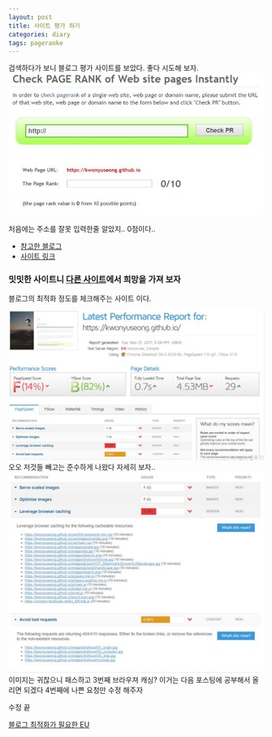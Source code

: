 ```yaml
---
layout: post
title: 사이트 평가 하기
categories: diary
tags: pageranke
---
```

검색하다가 보니 블로그 평가 사이트를 보았다. 좋다 시도해 보자.
<img src="/images/diary/pagerank/01pagerank.JPG" class="fit image">

처음에는 주소를 잘못 입력한줄 알았지.. 0점이다..

- [참고한 블로그](http://aroundck.tistory.com/1857)
- [사이트 링크](https://www.prchecker.info/)

### 밋밋한 사이트니 [다른 사이트](http://www.gtmetrix.com)에서 희망을 가져 보자
블로그의 최적화 정도를 체크해주는 사이트 이다.

<img src="/images/diary/pagerank/02gtmetrix.JPG" class="fit image">
오오 저것들 빼고는 준수하게 나왔다 자세히 보자..

<img src="/images/diary/pagerank/03gtmetrix.JPG" class="fit image">
이미지는 귀찮으니 패스하고 3번째 브라우져 캐싱? 이거는 다음 포스팅에 공부해서 올리면 되겠다
4번째에 나쁜 요청만 수정 해주자

수정 끝
 
[블로그 최적화가 필요한 EU](http://www.erzsamatory.net/66)
